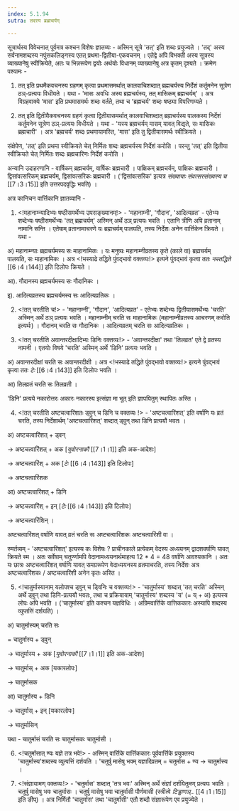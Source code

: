 ```yaml
---
index: 5.1.94
sutra: तदस्य ब्रह्मचर्यम्

---
```

सूत्रार्थस्य विवेचनात् पूर्वमत्र कश्चन विशेषः ज्ञातव्यः - अस्मिन् सूत्रे 'तत्' इति शब्दः प्रयुज्यते । 'तद्' अस्य सर्वनामशब्दस्य नपुंसकलिङ्गस्य एतत् प्रथमा-द्वितीया-एकवचनम् । एतेद्वे अपि विभक्ती अस्य सूत्रस्य व्याख्यानेषु स्वीक्रियेते, अतः च भिन्नरूपेण द्वयोः अर्थयोः विधानम् व्याख्यानेषु अत्र कृतम् दृश्यते । क्रमेण पश्यामः - 



1. तत् इति प्रथमैकवचनस्य ग्रहणम् कृत्वा प्रथमासमर्थात् कालवाचिशब्दात् ब्रह्मचर्यस्य निर्देशं कर्तुमनेन सूत्रेण ठञ्-प्रत्ययः विधीयते  ।  यथा - 'मासः अवधिः अस्य ब्रह्मचर्यस्य, तत् मासिकम् ब्रह्मचर्यम्' । अत्र  विग्रहवाक्ये  'मास' इति प्रथमासमर्थः शब्दः वर्तते, तथा च 'ब्रह्मचर्य' शब्दः षष्ठ्या विपरिणम्यते । 



2. तत् इति द्वितीयैकवचनस्य ग्रहणं कृत्वा द्वितीयासमर्थात् कालवाचिशब्दात् ब्रह्मचर्यस्य पालकस्य निर्देशं कर्तुमनेन सूत्रेण ठञ्-प्रत्ययः विधीयते  ।  यथा - 'यस्य ब्रह्मचर्यम् मासम् यावत् विद्यते, सः मासिकः ब्रह्मचारी' । अत्र 'ब्रह्मचर्य' शब्दः प्रथमायामस्ति, 'मास' इति तु द्वितीयासमर्थः स्वीक्रियते ।                



संक्षेपेण, 'तत्' इति प्रथमा स्वीक्रियते चेत् निर्मितः शब्दः ब्रह्मचर्यस्य निर्देशं करोति । परन्तु 'तत्' इति द्वितीया स्वीक्रियते चेत् निर्मितः शब्दः ब्रह्मचारिणः निर्देशं करोति ।



अन्यानि उदाहरणानि - वार्षिकम् ब्रह्मचर्यम्, वार्षिकः ब्रह्मचारी । पाक्षिकम् ब्रह्मचर्यम्, पाक्षिकः ब्रह्मचारी । द्विसांवत्सरिकम् ब्रह्मचर्यम्, द्विसांवत्सरिकः ब्रह्मचारी । ('द्विसांवत्सरिक' इत्यत्र _संख्यायाः संवत्सरसंख्यस्य च_ [[7।3।15]] इति उत्तरपदवृद्धिः भवति) ।

                                                

अत्र कानिचन वार्त्तिकानि ज्ञातव्यानि - 



1. <!महानाम्न्यादिभ्यः षष्ठीसमर्थेभ्य उपसङ्ख्यानम्!> - 'महानाम्नी', 'गौदान', 'आदित्यव्रत' - एतेभ्यः शब्देभ्यः षष्ठीसमर्थेभ्यः 'तत् ब्रह्मचर्यम्' अस्मिन् अर्थे ठञ् प्रत्ययः भवति । एतानि त्रीणि अपि व्रतानाम् नामानि सन्ति । एतेषाम् व्रतानामाचरणे यः ब्रह्मचर्यम् पालयति, तस्य निर्देशः अनेन वार्त्तिकेन क्रियते । यथा -                  

अ) महानाम्न्याः ब्रह्मचर्यमस्य सः माहानामिकः  । यः मनुष्यः महानाम्नीव्रतस्य कृते (काले वा) ब्रह्मचर्यम् पालयति, सः माहानामिकः । अत्र <!भस्याढे तद्धिते पुंवद्भावो वक्तव्यः!> इत्यने पुंवद्भावं कृत्वा ततः _नस्तद्धिते_ [[6।4।144]] इति टिलोपः क्रियते । 

आ). गौदानस्य ब्रह्मचर्यमस्य सः गौदानिकः ।

इ). आदित्यव्रतस्य ब्रह्मचर्यमस्य सः आदित्यव्रतिकः ।



2. <!तत्  चरतीति च!> - 'महानाम्नी', 'गौदान', 'आदित्यव्रत' - एतेभ्यः शब्देभ्यः द्वितीयासमर्थेभ्यः 'चरति' अस्मिन् अर्थे ठञ् प्रत्ययः भवति । महानाम्नीम् चरति सः माहानामिकः (महानाम्नीव्रतस्य आचरणम् करोति इत्यर्थः) । गौदानम् चरति सः गौदानिकः । आदित्यव्रतम् चरति सः आदित्यव्रतिकः । 



3. <!तत् चरतीति अवान्तरदीक्षादिभ्यः डिनिः वक्तव्यः!>  - 'अवान्तरदीक्षा' तथा 'तिलव्रत' एते द्वे व्रतस्य नामनी । एतयोः विषये 'चरति' अस्मिन्  अर्थे 'डिनि' प्रत्ययः भवति । 

अ) अवान्तरदीक्षां चरति सः अवान्तरदीक्षी । अत्र <!भस्याढे तद्धिते पुंवद्भावो वक्तव्यः!> इत्यने पुंवद्भावं कृत्वा ततः _टेः_ [[6।4।143]] इति टिलोपः भवति । 

आ) तिलव्रतं चरति सः तिलव्रती । 

'डिनि' प्रत्यये नकारोत्तरः अकारः नकारस्य इत्संज्ञा मा भूत् इति ज्ञापयितुम् स्थापितः अस्ति ।  

         

4. <!तत् चरतीति अष्टचत्वारिंशतः ड्वुन् च डिनि च वक्तव्यः !>  - 'अष्टचत्वारिंशत्' इति वर्षाणि यः व्रतं चरति, तस्य निर्देशार्थम् 'अष्टचत्वारिंशत्' शब्दात् ड्वुन् तथा डिनि प्रत्ययौ भवतः  ।

अ) अष्टचत्वारिंशत् + ड्वन्

→ अष्टचत्वारिंशत् + अक [_युवोरनाकौ_ [[7।1।1]] इति अक-आदेशः]

→ अष्टचत्वारिंश् + अक [_टेः_ [[6।4।143]] इति टिलोपः]

→ अष्टचत्वारिंशक 

आ) अष्टचत्वारिंशत् + डिनि

→ अष्टचत्वारिंश् + इन् [_टेः_ [[6।4।143]] इति टिलोपः]

→ अष्टचत्वारिंशिन् ।

अष्टचत्वारिंशत् वर्षाणि यावत् व्रतं चरति सः अष्टचत्वारिंशकः अष्टचत्वारिंशी वा । 

स्मर्तव्यम् - 'अष्टचत्वारिंशत्' इत्यस्य कः विशेषः ? प्राचीनकाले प्रत्येकम् वेदस्य अध्ययनम् द्वादशवर्षाणि यावत् क्रियते स्म । अतः सर्वेषाम् चतुर्ण्णामपि वेदानामध्ययनार्थमाहत्य 12 * 4 = 48 वर्षाणि आवश्यकानि । अतः यः छात्रः अष्टचत्वारिंशत् वर्षाणि यावत् समग्ररूपेण वेदाध्ययनस्य व्रतमाचरति, तस्य निर्देशः अत्र अष्टचत्वारिंशकः / अष्टचत्वारिंशी अनेन कृतः अस्ति । 



5. <!चातुर्मास्यानाम् यलोपश्च ड्वुन् च ड्विनिः च वक्तव्यः!> - 'चातुर्मास्य' शब्दात् 'तत् चरति' अस्मिन् अर्थे ड्वुन् तथा डिनि-प्रत्ययौ भवतः, तथा च प्रक्रियायाम् 'चातुर्मास्य' शब्दस्य 'य' (= य् + अ) इत्यस्य लोपः अपि भवति । ('चातुर्मास्य' इति कश्चन यज्ञविधिः । अग्रिमवार्त्तिके वात्तिककारः अस्यापि शब्दस्य व्युप्तत्तिं दर्शयति) ।                  

अ) चातुर्मास्यम् चरति सः

= चातुर्मास्य + ड्वुन्  

→ चातुर्मास्य + अक [_युवोरनाकौ_ [[7।1।1]] इति अक-आदेशः]

→ चातुर्मास् + अक [यकारलोपः]

→ चातुर्मासक

आ) चातुर्मास्य + डिनि

→ चातुर्मास् + इन्  [यकारलोपः]

→ चातुर्मासिन् 

यथा - चातुर्मासं चरति सः चातुर्मासकः चातुर्मासी । 

 

6. <!चतुर्मासात् ण्यः यज्ञे तत्र भवे!> - अस्मिन् वार्त्तिके वार्त्तिककारः पूर्ववार्त्तिके प्रयुक्तस्य 'चातुर्मास्य'शब्दस्य व्युत्पत्तिं दर्शयति । 'चतुर्षु मासेषु भवम् यज्ञादिव्रतम् = चतुर्मास + ण्य → चातुर्मास्य । 



7. <!संज्ञायामण् वक्तव्यः!> - 'चतुर्मास' शब्दात् 'तत्र भवः' अस्मिन् अर्थे संज्ञां दर्शयितुमण् प्रत्ययः भवति । चतुर्षु मासेषु भवः चातुर्मासः । चतुर्षु मासेषु भवा चातुर्मासी पौर्णमासी  (स्त्रीत्वे _टिड्ढाणञ्.._ [[4।1।15]] इति ङीप्)  । अत्र निर्मितौ 'चातुर्मास' तथा 'चातुर्मासी' एतौ शब्दौ  संज्ञारूपेण एव प्रयुज्येते ।                             

